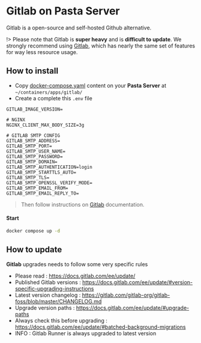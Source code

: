 # Gitlab on Pasta Server

Gitlab is a open-source and self-hosted Github alternative.

!> Please note that Gitlab is **super heavy** and is **difficult to update**. We strongly recommend using [Gitlab](00.server/02.applications/06.gitlab), which has nearly the same set of features for way less resource usage.


## How to install

- Copy [docker-compose.yaml](https://github.com/zouloux/pasta/tree/main/server/containers/apps/gitlab/docker-compose.yaml) content on your **Pasta Server** at `~/containers/apps/gitlab/`
- Create a complete this `.env` file

```dotenv
GITLAB_IMAGE_VERSION=

# NGINX
NGINX_CLIENT_MAX_BODY_SIZE=3g

# GITLAB SMTP CONFIG
GITLAB_SMTP_ADDRESS=
GITLAB_SMTP_PORT=
GITLAB_SMTP_USER_NAME=
GITLAB_SMTP_PASSWORD=
GITLAB_SMTP_DOMAIN=
GITLAB_SMTP_AUTHENTICATION=login
GITLAB_SMTP_STARTTLS_AUTO=
GITLAB_SMTP_TLS=
GITLAB_SMTP_OPENSSL_VERIFY_MODE=
GITLAB_SMTP_EMAIL_FROM=
GITLAB_SMTP_EMAIL_REPLY_TO=

```

> Then follow instructions on [Gitlab](https://docs.gitlab.com/ee) documentation.

#### Start
```bash
docker compose up -d
```

## How to update

**Gitlab** upgrades needs to follow some very specific rules
- Please read : https://docs.gitlab.com/ee/update/
- Published Gitlab versions : https://docs.gitlab.com/ee/update/#version-specific-upgrading-instructions
- Latest version changelog : https://gitlab.com/gitlab-org/gitlab-foss/blob/master/CHANGELOG.md
- Upgrade version paths : https://docs.gitlab.com/ee/update/#upgrade-paths
- Always check this before upgrading : https://docs.gitlab.com/ee/update/#batched-background-migrations
- INFO : Gitlab Runner is always upgraded to latest version